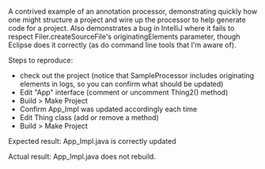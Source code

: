 A contrived example of an annotation processor, demonstrating quickly how one might structure a project and wire
up the processor to help generate code for a project. Also demonstrates a bug in IntelliJ where it fails to
respect Filer.createSourceFile's originatingElements parameter, though Eclipse does it correctly (as do command
line tools that I'm aware of).

Steps to reproduce:
 * check out the project (notice that SampleProcessor includes originating elements in logs, so you can confirm what should be updated)
 * Edit "App" interface (comment or uncomment Thing2() method)
 * Build > Make Project
 * Confirm App_Impl was updated accordingly each time
 * Edit Thing class (add or remove a method)
 * Build > Make Project

Expected result:
App_Impl.java is correctly updated

Actual result:
App_Impl.java does not rebuild.
